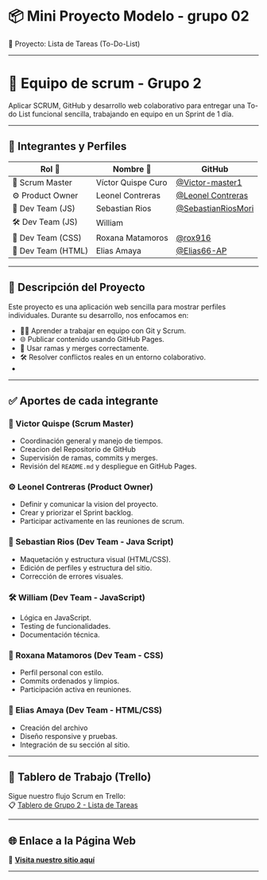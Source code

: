 # 📦 Mini Proyecto Modelo - grupo 02 
   🧪 Proyecto: Lista de Tareas (To-Do-List)

---

# 🚀 Equipo de scrum - Grupo 2

  Aplicar SCRUM, GitHub y desarrollo web colaborativo para entregar una To-do List funcional sencilla, trabajando en equipo en un Sprint de 1 día.

---

## 👥 Integrantes y Perfiles

| Rol 🧩                | Nombre 👤                     | GitHub |
|-----------------------|-------------------------------|--------|
| 🧠 Scrum Master       | Víctor Quispe Curo            |[@Victor-master1](https://github.com/Victor-master1) |
| ⚙️ Product Owner      | Leonel Contreras              |[@Leonel Contreras](https://github.com/ct-leo)|
| 🎨 Dev Team (JS)      | Sebastian Rios                |[@SebastianRiosMori](https://github.com/SebastianRiosMori) |
| 🛠️ Dev Team (JS)      | William                       | 
| 🎨 Dev Team (CSS)     | Roxana Matamoros              |[@rox916](https://github.com/rox916) |
| 🎨 Dev Team (HTML)    | Elias Amaya                   |[@Elias66-AP](https://github.com/Elias66-AP) |

---

## 📌 Descripción del Proyecto

Este proyecto es una aplicación web sencilla para mostrar perfiles individuales. Durante su desarrollo, nos enfocamos en:

- 👨‍💻 Aprender a trabajar en equipo con Git y Scrum.
- 🌐 Publicar contenido usando GitHub Pages.
- 🔀 Usar ramas y merges correctamente.
- 🛠️ Resolver conflictos reales en un entorno colaborativo.
- 

---

## ✅ Aportes de cada integrante

### 🧠 Victor Quispe (Scrum Master)
- Coordinación general y manejo de tiempos.
- Creacion del Repositorio de   GitHub
- Supervisión de ramas, commits y merges.
- Revisión del `README.md` y despliegue en GitHub Pages.

### ⚙️ Leonel Contreras (Product Owner)
- Definir y comunicar la vision del proyecto.
- Crear y priorizar el Sprint backlog.
- Participar activamente en las reuniones de scrum.

### 🎨 Sebastian Rios (Dev Team - Java Script)
- Maquetación y estructura visual (HTML/CSS).
- Edición de perfiles y estructura del sitio.
- Corrección de errores visuales.

### 🛠️ William (Dev Team - JavaScript)
- Lógica en JavaScript.
- Testing de funcionalidades.
- Documentación técnica.

### 🎨 Roxana Matamoros (Dev Team - CSS)
- Perfil personal con estilo.
- Commits ordenados y limpios.
- Participación activa en reuniones.

### 🎨 Elias Amaya (Dev Team - HTML/CSS)
- Creación del archivo 
- Diseño responsive y pruebas.
- Integración de su sección al sitio.

---

## 📌 Tablero de Trabajo (Trello)

Sigue nuestro flujo Scrum en Trello:  
📋 [Tablero de Grupo 2 - Lista de Tareas](https://trello.com/invite/b/688e190eda7aaf364f3cd891/ATTI53a6e0a388a5a1ab937e61109351d81f20613DF1/grupo2-lista-de-tareas)

---

## 🌐 Enlace a la Página Web

🔗 **[Visita nuestro sitio aquí](https://victor-master1.github.io/listadetareasgrupo2/)**

---
